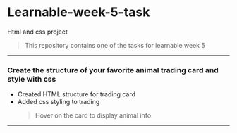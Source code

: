 # Learnable-week-5-task

Html and css project

> This repository contains one of the tasks for learnable week 5

---

### Create the structure of your favorite animal trading card and style with css

- Created HTML structure for trading card
- Added css styling to trading
  > Hover on the card to display animal info

---
